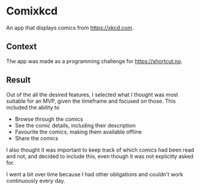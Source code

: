 # Comixkcd
An app that displays comics from https://xkcd.com.

## Context
The app was made as a programming challenge for https://shortcut.no.

## Result
Out of the all the desired features, I selected what I thought was most suitable for an MVP, given the timeframe and focused on those. This included the ability to
- Browse through the comics
- See the comic details, including their description
- Favourite the comics, making them available offline
- Share the comics

I also thought it was important to keep track of which comics had been read and not, and decided to include this, even though it was not explicitly asked for.

I went a bit over time because I had other obligations and couldn't work continuously every day.
